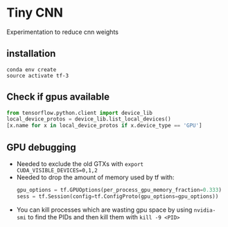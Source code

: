 # Tiny CNN

Experimentation to reduce cnn weights

## installation
```
conda env create
source activate tf-3
```

## Check if gpus available
```python
from tensorflow.python.client import device_lib
local_device_protos = device_lib.list_local_devices()
[x.name for x in local_device_protos if x.device_type == 'GPU']
```

## GPU debugging
- Needed to exclude the old GTXs with `export CUDA_VISIBLE_DEVICES=0,1,2`
- Needed to drop the amount of memory used by tf with:
  ```python
  gpu_options = tf.GPUOptions(per_process_gpu_memory_fraction=0.333)
  sess = tf.Session(config=tf.ConfigProto(gpu_options=gpu_options))
  ```
- You can kill processes which are wasting gpu space by using `nvidia-smi` to find the PIDs and then kill them with `kill -9 <PID>`
